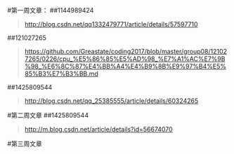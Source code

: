 #第一周文章：
##1144989424
>http://blog.csdn.net/qq1332479771/article/details/57597710

##121027265
>https://github.com/Greastate/coding2017/blob/master/group08/121027265/0226/cpu_%E5%86%85%E5%AD%98_%E7%A1%AC%E7%9B%98_%E6%8C%87%E4%BB%A4%E4%B9%8B%E9%97%B4%E5%85%B3%E7%B3%BB.md

##1425809544
>http://blog.csdn.net/qq_25385555/article/details/60324265




#第二周文章
##1425809544
>http://m.blog.csdn.net/article/details?id=56674070




#第三周文章

